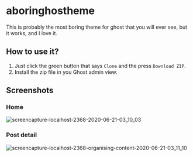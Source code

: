 # aboringhostheme

This is probably the most boring theme for ghost that you will ever see, but it works, and I love it.

## How to use it?

1. Just click the green button that says ```Clone``` and the press ```Download ZIP```.
2. Install the zip file in you Ghost admin view.

## Screenshots

### Home
![screencapture-localhost-2368-2020-06-21-03_10_03](https://user-images.githubusercontent.com/30842498/85219952-73925b00-b36d-11ea-9ff3-ec5ad86e1d0a.png)

### Post detail
![screencapture-localhost-2368-organising-content-2020-06-21-03_11_10](https://user-images.githubusercontent.com/30842498/85219956-7725e200-b36d-11ea-904f-49a8fc2a575f.png)
